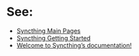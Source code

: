 # See:
- [Syncthing Main Pages](https://syncthing.net/)
- [Syncthing Getting Started](https://docs.syncthing.net/intro/getting-started.html)
- [Welcome to Syncthing’s documentation!](https://docs.syncthing.net/)

# 
